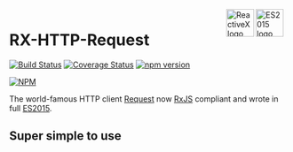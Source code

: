 <a href="https://babeljs.io/docs/learn-es2015/">
    <img src="http://image.slidesharecdn.com/4-es6metbabel-150513100342-lva1-app6891/95/es6-with-babeljs-1-638.jpg"
         align="right" valign="bottom" alt="ES2015 logo" width="50" height="50" style="margin-right:10px" />
</a>
<a href="https://github.com/Reactive-Extensions/RxJS">
    <img src="http://reactivex.io/assets/Rx_Logo_S.png"
         align="right" valign="bottom" alt="ReactiveX logo" width="50" height="50"/>
</a>

# RX-HTTP-Request

[![Build Status](https://travis-ci.org/njl07/rx-http-request.svg?branch=master)](https://travis-ci.org/njl07/rx-http-request)
[![Coverage Status](https://coveralls.io/repos/github/njl07/rx-http-request/badge.svg?branch=master)](https://coveralls.io/github/njl07/rx-http-request?branch=master)
[![npm version](https://badge.fury.io/js/rx-http-request.png)](http://badge.fury.io/js/rx-http-request)

[![NPM](https://nodei.co/npm/rx-http-request.png?downloads=true&downloadRank=true&stars=true)](https://nodei.co/npm/rx-http-request/)

The world-famous HTTP client [Request](https://github.com/request/request) now [RxJS](https://github.com/Reactive-Extensions/RxJS) compliant and wrote in full [ES2015](https://babeljs.io/docs/learn-es2015/).

## Super simple to use